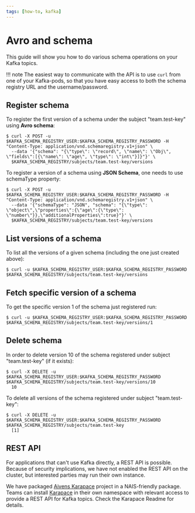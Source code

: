 ```yaml
---
tags: [how-to, kafka]
---
```


# Avro and schema

This guide will show you how to do various schema operations on your Kafka topics.

!!! note 
    The easiest way to communicate with the API is to use `curl` from one of your Kafka-pods, so that you have easy access to both the schema registry URL and the username/password.

## Register schema

To register the first version of a schema under the subject "team.test-key" using **Avro schema**:

```
$ curl -X POST -u $KAFKA_SCHEMA_REGISTRY_USER:$KAFKA_SCHEMA_REGISTRY_PASSWORD -H "Content-Type: application/vnd.schemaregistry.v1+json" \
  --data '{"schema": "{\"type\": \"record\", \"name\": \"Obj\", \"fields\":[{\"name\": \"age\", \"type\": \"int\"}]}"}' \
  $KAFKA_SCHEMA_REGISTRY/subjects/team.test-key/versions
```

To register a version of a schema using **JSON Schema**, one needs to use schemaType property:

```
$ curl -X POST -u $KAFKA_SCHEMA_REGISTRY_USER:$KAFKA_SCHEMA_REGISTRY_PASSWORD -H "Content-Type: application/vnd.schemaregistry.v1+json" \
  --data '{"schemaType": "JSON", "schema": "{\"type\": \"object\",\"properties\":{\"age\":{\"type\": \"number\"}},\"additionalProperties\":true}"}' \
  $KAFKA_SCHEMA_REGISTRY/subjects/team.test-key/versions
```

## List versions of a schema

To list all the versions of a given schema (including the one just created above):

```
$ curl -u $KAFKA_SCHEMA_REGISTRY_USER:$KAFKA_SCHEMA_REGISTRY_PASSWORD $KAFKA_SCHEMA_REGISTRY/subjects/team.test-key/versions
```

## Fetch specific version of a schema

To get the specific version 1 of the schema just registered run:

```
$ curl -u $KAFKA_SCHEMA_REGISTRY_USER:$KAFKA_SCHEMA_REGISTRY_PASSWORD $KAFKA_SCHEMA_REGISTRY/subjects/team.test-key/versions/1
```

## Delete schema

In order to delete version 10 of the schema registered under subject "team.test-key" (if it exists):

```
$ curl -X DELETE -u $KAFKA_SCHEMA_REGISTRY_USER:$KAFKA_SCHEMA_REGISTRY_PASSWORD $KAFKA_SCHEMA_REGISTRY/subjects/team.test-key/versions/10
  10
```

To delete all versions of the schema registered under subject "team.test-key":

```
$ curl -X DELETE -u $KAFKA_SCHEMA_REGISTRY_USER:$KAFKA_SCHEMA_REGISTRY_PASSWORD $KAFKA_SCHEMA_REGISTRY/subjects/team.test-key
  [1]
```

## REST API

For applications that can't use Kafka directly, a REST API is possible.
Because of security implications, we have not enabled the REST API on the cluster, but interested parties may run their own instance.

We have packaged [Aivens Karapace](https://github.com/aiven/karapace) project in a NAIS-friendly package.
Teams can install [Karapace](https://github.com/nais/karapace) in their own namespace with relevant access to provide a REST API for Kafka topics.
Check the Karapace Readme for details.
